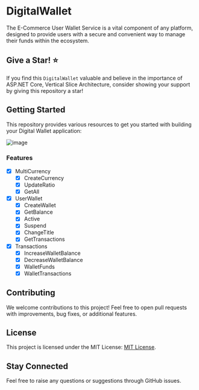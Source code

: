 # DigitalWallet
The E-Commerce User Wallet Service is a vital component of any platform, designed to provide users with a secure and convenient way to manage their funds within the ecosystem.

## Give a Star! ⭐
If you find this `DigitalWallet` valuable and believe in the importance of ASP.NET Core, Vertical Slice Architecture, consider showing your support by giving this repository a star!
 
## Getting Started

This repository provides various resources to get you started with building your Digital Wallet application:

![image](https://github.com/thisisnabi/DigitalWallet/assets/3371886/6cc50499-5130-4ec6-b976-8424a4ca5e04)

### Features
- [x] MultiCurrency
  - [x] CreateCurrency
  - [x] UpdateRatio
  - [x] GetAll 
- [x] UserWallet
  - [x] CreateWallet
  - [x] GetBalance
  - [x] Active
  - [x] Suspend
  - [x] ChangeTitle
  - [x] GetTransactions
- [x] Transactions
  - [x] IncreaseWalletBalance
  - [x] DecreaseWalletBalance
  - [x] WalletFunds
  - [x] WalletTransactions
     
## Contributing

We welcome contributions to this project! Feel free to open pull requests with improvements, bug fixes, or additional features.
 
## License

This project is licensed under the MIT License: [MIT License](https://opensource.org/licenses/MIT).

## Stay Connected
Feel free to raise any questions or suggestions through GitHub issues.
